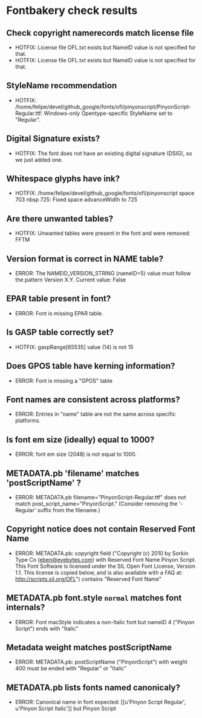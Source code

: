 # Fontbakery check results
## Check copyright namerecords match license file
* HOTFIX: License file OFL.txt exists but NameID value is not specified for that.
* HOTFIX: License file OFL.txt exists but NameID value is not specified for that.

## StyleName recommendation
* HOTFIX: /home/felipe/devel/github_google/fonts/ofl/pinyonscript/PinyonScript-Regular.ttf: Windows-only Opentype-specific StyleName set to "Regular".

## Digital Signature exists?
* HOTFIX: The font does not have an existing digital signature (DSIG), so we just added one.

## Whitespace glyphs have ink?
* HOTFIX: /home/felipe/devel/github_google/fonts/ofl/pinyonscript space 703 nbsp 725: Fixed space advanceWidth to 725

## Are there unwanted tables?
* HOTFIX: Unwanted tables were present in the font and were removed: FFTM

## Version format is correct in NAME table?
* ERROR: The NAMEID_VERSION_STRING (nameID=5) value must follow the pattern Version X.Y. Current value: False

## EPAR table present in font?
* ERROR: Font is missing EPAR table.

## Is GASP table correctly set?
* HOTFIX: gaspRange[65535] value (14) is not 15

## Does GPOS table have kerning information?
* ERROR: Font is missing a "GPOS" table

## Font names are consistent across platforms?
* ERROR: Entries in "name" table are not the same across specific platforms.

## Is font em size (ideally) equal to 1000?
* ERROR: font em size (2048) is not equal to 1000.

## METADATA.pb 'filename' matches 'postScriptName' ?
* ERROR: METADATA.pb filename="PinyonScript-Regular.ttf" does not match post_script_name="PinyonScript." (Consider removing the '-Regular' suffix from the filename.)

## Copyright notice does not contain Reserved Font Name
* ERROR: METADATA.pb: copyright field ("Copyright (c) 2010 by Sorkin Type Co (eben@eyebytes.com) with Reserved Font Name Pinyon Script. This Font Software is licensed under the SIL Open Font License, Version 1.1. This license is copied below, and is also available with a FAQ at: http://scripts.sil.org/OFL") contains "Reserved Font Name"

## METADATA.pb font.style `normal` matches font internals?
* ERROR: Font macStyle indicates a non-Italic font but nameID 4 ("Pinyon Script") ends with "Italic"

## Metadata weight matches postScriptName
* ERROR: METADATA.pb: postScriptName ("PinyonScript") with weight 400 must be ended with "Regular" or "Italic"

## METADATA.pb lists fonts named canonicaly?
* ERROR: Canonical name in font expected: [[u'Pinyon Script Regular', u'Pinyon Script Italic']] but Pinyon Script

